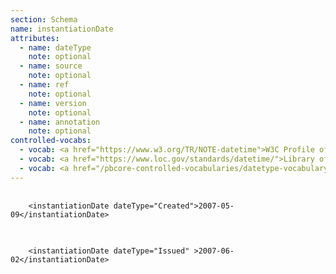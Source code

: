 ```yaml
---
section: Schema
name: instantiationDate
attributes:
  - name: dateType
    note: optional
  - name: source
    note: optional
  - name: ref
    note: optional
  - name: version
    note: optional
  - name: annotation
    note: optional
controlled-vocabs:
  - vocab: <a href="https://www.w3.org/TR/NOTE-datetime">W3C Profile of ISO 8601 Representation of Dates and Times</a>
  - vocab: <a href="https://www.loc.gov/standards/datetime/">Library of Congress Extended Date/Time Format</a>
  - vocab: <a href="/pbcore-controlled-vocabularies/datetype-vocabulary/">PBCore's @dateType Vocabulary for the dateType attribute</a>
---
```


<pre>
  <code>
    &lt;instantiationDate dateType=&quot;Created&quot;&gt;2007-05-09&lt;/instantiationDate&gt;  
  </code>
</pre>

<pre>
  <code>
    &lt;instantiationDate dateType=&quot;Issued&quot; &gt;2007-06-02&lt;/instantiationDate&gt;  
  </code>
</pre>
